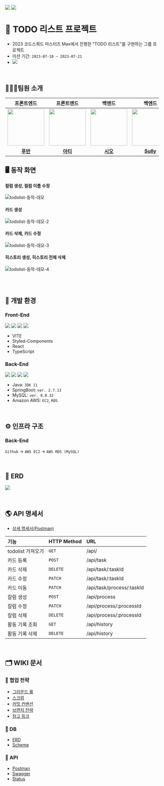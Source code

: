
![](https://img.shields.io/badge/Last_Upadate-2023--07--20-blue)
![](https://img.shields.io/badge/Sprint-2-green)


# 📜 TODO 리스트 프로젝트
- 2023 코드스쿼드 마스터즈 Max에서 진행한 "TODO 리스트"를 구현하는 그룹 프로젝트
- 미션 기간: `2023-07-10 ~ 2023-07-21`
- <a href="https://github.com/masters2023-2nd-project-traveler/todo-max/wiki"><img src="https://img.shields.io/badge/Todo-black?logo=Wikipedia"></a>

<br/>

## 🧑🏻‍💻팀원 소개
|                                                    프론트엔드                                                    |                                                    프론트엔드                                                    |                                                          백엔드                                                          |                                                       백엔드                                                       |                                                      백엔드                                                      |                                                       백엔드                                                       |
|:-----------------------------------------------------------------------------------------------------------:|:-----------------------------------------------------------------------------------------------------------:|:---------------------------------------------------------------------------------------------------------------------:|:---------------------------------------------------------------------------------------------------------------:|:-------------------------------------------------------------------------------------------------------------:|:---------------------------------------------------------------------------------------------------------------:|
| <a href="https://github.com/gunoc"><img src = "https://avatars.githubusercontent.com/gunoc" width="120px;"> | <a href="https://github.com/lolWK"><img src = "https://avatars.githubusercontent.com/lolWK" width="120px;"> | <a href="https://github.com/chunghye98"><img src = "https://avatars.githubusercontent.com/chunghye98" width="120px;"> | <a href="https://github.com/won4885"><img src = "https://avatars.githubusercontent.com/won4885" width="120px;"> | <a href="https://github.com/sudago"><img src = "https://avatars.githubusercontent.com/sudago" width="120px;"> | <a href="https://github.com/CDBchan"><img src = "https://avatars.githubusercontent.com/CDBchan" width="120px;"> |                                         |                                         |
|                                     [**푸반**](https://github.com/gunoc)                                      |                                     [**아티**](https://github.com/lolWK)                                      |                                        [**시오**](https://github.com/chunghye98)                                        |                                     [**Sully**](https://github.com/won4885)                                     |                                      [**지안**](https://github.com/sudago)                                      |                                    [**Charile**](https://github.com/CDBchan)                                    |


## 🖥️ 동작 화면

#### 컬럼 생성, 컬럼 이름 수정
![todolist-동작-데모](https://github.com/masters2023-2nd-project-traveler/todo-max/assets/97204689/8fdc5e07-7879-49a5-92d2-e493d7cf885d)

#### 카드 생성
![todolist-동작-데모-2](https://github.com/masters2023-2nd-project-traveler/todo-max/assets/97204689/4dfa1aa7-de87-4425-a05e-5271241f4878)

#### 카드 삭제, 카드 수정
![todolist-동작-데모-3](https://github.com/masters2023-2nd-project-traveler/todo-max/assets/97204689/29dc83f6-bbe5-47c0-9436-a70f0cd8fe4f)

#### 히스토리 생성, 히스토리 전체 삭제
![todolist-동작-데모-4](https://github.com/masters2023-2nd-project-traveler/todo-max/assets/97204689/ddbb4a0b-1c21-4b31-8a88-7a88802cf651)


<br/>

<br/>

## 🔧️ 개발 환경
### Front-End

![](https://img.shields.io/badge/-ReactJs-61DAFB?logo=react&logoColor=white&style=flat)
![](https://img.shields.io/badge/css-1572B6?style=for-the-badge&logo=css3&logoColor=white&style=flat)
![](https://camo.githubusercontent.com/a91f29fbfde227665b0cd5a447c0b035180e8a285bfef1ec8d91c8ba80fcaa20/68747470733a2f2f696d672e736869656c64732e696f2f62616467652f547970657363726970742d3331373843363f7374796c653d666c6174266c6f676f3d54797065536372697074266c6f676f436f6c6f723d7768697465)
![](https://camo.githubusercontent.com/e3883202fdd9cb44fd6a62f35730342d5cd477c3d76a2140aa38aa87eac6b224/68747470733a2f2f696d672e736869656c64732e696f2f62616467652f2d56697375616c25323053747564696f253230436f64652d3030374143433f7374796c653d666c6174266c6f676f3d56697375616c25323053747564696f253230436f6465266c6f676f436f6c6f723d7768697465)

- VITE
- Styled-Components
- React
- TypeScript

### Back-End
![](https://img.shields.io/badge/Java-007396?style=flat&logo=Java&logoColor=white)
![](https://img.shields.io/badge/SpringBoot-6DB33F?style=flat&logo=SpringBoot&logoColor=white)
![](https://img.shields.io/badge/MySQL-4479A1?style=flat&logo=MySQL&logoColor=white)
![](https://img.shields.io/badge/Amazon_AWS-232F3E?style=flat&logo=amazonaws)

- Java: `JDK 11`
- SpringBoot: `ver. 2.7.13`
- MySQL: `ver. 8.0.32`
- Amazon AWS: `EC2`, `RDS`

<br/>

## ⚙️ 인프라 구조
### Back-End
`Github` -> `AWS EC2` -> `AWS RDS (MySQL)`

<br/>

## 💾 ERD
![](https://user-images.githubusercontent.com/62871026/254807800-fa460514-f837-4734-aba7-64251e7d6682.png)

<br/>

## 🌎 API 명세서
- [상세 명세서(Postman)](https://documenter.getpostman.com/view/26597299/2s946bAu7a)

| 기능            | HTTP Method | URL                       |
|:--------------|:------------|:--------------------------|
| todolist 가져오기 | `GET`       | /api/                     |
| 카드 등록         | `POST`      | /api/task                 |
| 카드 삭제         | `DELETE`    | /api/task/:taskId         |
| 카드 수정         | `PATCH`     | /api/task/:taskId         |
| 카드 이동         | `PATCH`     | /api/task/process/:taskId |
| 칼럼 생성         | `POST`      | /api/process              |
| 칼럼 수정         | `PATCH`     | /api/process/:processId   |
| 칼럼 삭제         | `DELETE`    | /api/process/:processId   |
| 활동 기록 조회      | `GET`       | /api/history              |
| 활동 기록 삭제      | `DELETE`    | /api/history              |

<br/>

## 🗂️ WIKI 문서
### 🤝 협업 전략
- [그라운드 룰](https://github.com/masters2023-2nd-project-traveler/todo-max/wiki/%EA%B7%B8%EB%9D%BC%EC%9A%B4%EB%93%9C-%EB%A3%B0)
- [스크럼](https://github.com/masters2023-2nd-project-traveler/todo-max/wiki/%EC%8A%A4%ED%81%AC%EB%9F%BC)
- [커밋 컨밴션](https://github.com/masters2023-2nd-project-traveler/todo-max/wiki/%EC%BB%A4%EB%B0%8B-%EC%BB%A8%EB%B0%B4%EC%85%98)
- [브랜치 전략](https://github.com/masters2023-2nd-project-traveler/todo-max/wiki/%EB%B8%8C%EB%9E%9C%EC%B9%98-%EC%A0%84%EB%9E%B5)
- [참고 링크](https://github.com/masters2023-2nd-project-traveler/todo-max/wiki/%EC%B0%B8%EA%B3%A0-%EB%A7%81%ED%81%AC)

### 💾 DB
- [ERD](https://github.com/masters2023-2nd-project-traveler/todo-max/wiki/ERD)
- [Scheme](https://github.com/masters2023-2nd-project-traveler/todo-max/wiki/Scheme)

### 📓 API
- [Postman](https://github.com/masters2023-2nd-project-traveler/todo-max/wiki/Postman)
- [Swagger](https://github.com/masters2023-2nd-project-traveler/todo-max/wiki/Swagger)
- [Status](https://github.com/masters2023-2nd-project-traveler/todo-max/wiki/Status)
